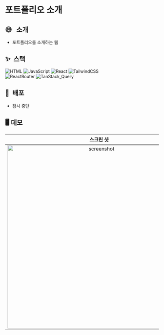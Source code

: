 # 포트폴리오 소개

## :sweat_smile: &nbsp; 소개
- 포트폴리오를 소개하는 웹

## :sparkles:&nbsp; 스택
![HTML](https://img.shields.io/badge/-HTML5-F05032?style=flate&logo=html5&logoColor=ffffff)
![JavaScript](https://img.shields.io/badge/-JavaScript-%23F7DF1C?style=flate&logo=javascript&logoColor=000000&labelColor=%23F7DF1C&color=%23F7DF1C)
![React](https://img.shields.io/badge/-React-007ACC?style=flat&logo=React)
![TailwindCSS](https://img.shields.io/badge/-Tailwind_CSS-lightgrey?style=flat&logo=TailwindCSS) <br/>
![ReactRouter](https://img.shields.io/badge/-React_Router-yellowgreen?style=flat&logo=ReactRouter)
![TanStack_Query](https://img.shields.io/badge/-TanStack_Query-orange?style=flat&logo=TanStack_Query)

## :rocket:&nbsp; 배포
- 잠시 중단

## :desktop_computer:&nbsp;데모
|**스크린 샷**|
|:--:|
|<img width="600" alt="screenshot" src="https://user-images.githubusercontent.com/53497516/220343191-61fbca9d-18e4-4fc5-b142-144e61b7b955.png">|
